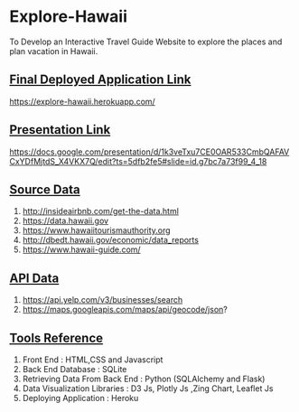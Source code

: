 # Explore-Hawaii
To Develop an Interactive Travel Guide Website to explore the places and plan vacation in Hawaii.

## <ins> Final Deployed Application Link </ins>
https://explore-hawaii.herokuapp.com/

## <ins> Presentation Link </ins>
https://docs.google.com/presentation/d/1k3veTxu7CE0OAR533CmbQAFAVCxYDfMjtdS_X4VKX7Q/edit?ts=5dfb2fe5#slide=id.g7bc7a73f99_4_18

## <ins> Source Data </ins>

1) http://insideairbnb.com/get-the-data.html
2) https://data.hawaii.gov
3) https://www.hawaiitourismauthority.org
4) http://dbedt.hawaii.gov/economic/data_reports
5) https://www.hawaii-guide.com/


## <ins> API Data </ins>

1) https://api.yelp.com/v3/businesses/search
2) https://maps.googleapis.com/maps/api/geocode/json?

## <ins> Tools Reference </ins>

1) Front End : HTML,CSS and Javascript
2) Back End Database : SQLite
3) Retrieving Data From Back End : Python (SQLAlchemy and Flask)
4) Data Visualization Libraries : D3 Js, Plotly Js ,Zing Chart, Leaflet Js
5) Deploying Application : Heroku
